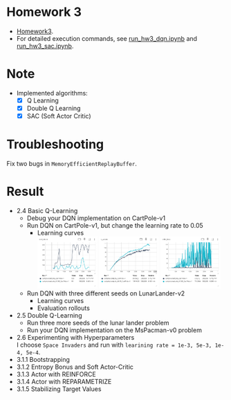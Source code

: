 # Homework 3
* [Homework3].
* For detailed execution commands, see [run_hw3_dqn.ipynb] and [run_hw3_sac.ipynb].

# Note
* Implemented algorithms:
  * [x] Q Learning
  * [x] Double Q Learning
  * [x] SAC (Soft Actor Critic)

# Troubleshooting
Fix two bugs in `MemoryEfficientReplayBuffer`.

# Result
* 2.4 Basic Q-Learning
  * Debug your DQN implementation on CartPole-v1
  * Run DQN on CartPole-v1, but change the learning rate to 0.05
    * Learning curves
      <div>
       <img src="results/dqn_cartpole eval.png" width="32%" />
       <img src="results/dqn_cartpole qvalue.png" width="32%" />
       <img src="results/dqn_cartpole critic loss.png" width="32%" />
      </div>
  * Run DQN with three different seeds on LunarLander-v2
    * Learning curves
    * Evaluation rollouts
* 2.5 Double Q-Learning
  * Run three more seeds of the lunar lander problem
  * Run your DQN implementation on the MsPacman-v0 problem
* 2.6 Experimenting with Hyperparameters  
  I choose `Space Invaders` and run with `learining rate = 1e-3, 5e-3, 1e-4, 5e-4`.
* 3.1.1 Bootstrapping
* 3.1.2 Entropy Bonus and Soft Actor-Critic
* 3.1.3 Actor with REINFORCE
* 3.1.4 Actor with REPARAMETRIZE
* 3.1.5 Stabilizing Target Values




[Homework3]: https://rail.eecs.berkeley.edu/deeprlcourse/deeprlcourse/static/homeworks/hw3.pdf
[run_hw3_dqn.ipynb]: run_hw3_dqn.ipynb
[run_hw3_sac.ipynb]: run_hw3_sac.ipynb

